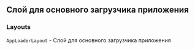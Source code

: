 ## Слой для основного загрузчика приложения

### Layouts

`AppLoaderLayout` - Слой для основного загрузчика приложения
